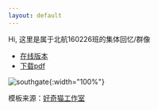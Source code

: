 ```yaml
---
layout: default
---
```


Hi, 这里是属于北航160226班的集体回忆/群像

* [在线版本](classmate)
* [下载pdf](https://github.com/billie66/TLCL/releases/download/v1/tlcl-cn.pdf)

![southgate](../160226/images/southgate.jpg){:width="100%"}

模板来源：[好奇猫工作室](https://github.com/billie66/TLCL)
